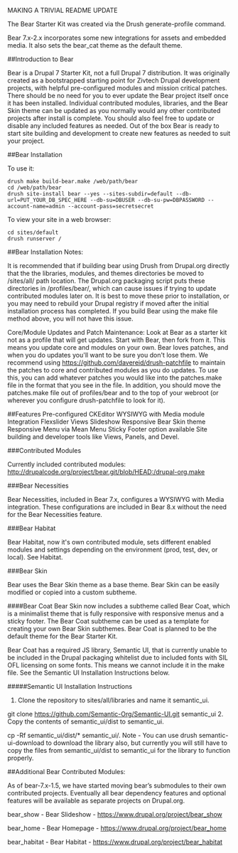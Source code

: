 MAKING A TRIVIAL README UPDATE

The Bear Starter Kit was created via the Drush generate-profile command.

Bear 7.x-2.x incorporates some new integrations for assets and embedded media. It also sets the bear_cat theme as the default theme.

##Introduction to Bear

Bear is a Drupal 7 Starter Kit, not a full Drupal 7 distribution. It was originally created as a bootstrapped starting point for Zivtech Drupal development projects, with helpful pre-configured modules and mission critical patches. There should be no need for you to ever update the Bear project itself once it has been installed. Individual contributed modules, libraries, and the Bear Skin theme can be updated as you normally would any other contributed projects after install is complete. You should also feel free to update or disable any included features as needed. Out of the box Bear is ready to start site building and development to create new features as needed to suit your project.

##Bear Installation

To use it:

    drush make build-bear.make /web/path/bear
    cd /web/path/bear
    drush site-install bear --yes --sites-subdir=default --db-url=PUT_YOUR_DB_SPEC_HERE --db-su=DBUSER --db-su-pw=DBPASSWORD --account-name=admin --account-pass=secretsecret

To view your site in a web browser:

    cd sites/default
    drush runserver /

##Bear Installation Notes:

It is recommended that if building bear using Drush from Drupal.org directly that the the libraries, modules, and themes directories be moved to /sites/all/ path location. The Drupal.org packaging script puts these directories in /profiles/bear/, which can cause issues if trying to update contributed modules later on. It is best to move these prior to installation, or you may need to rebuild your Drupal registry if moved after the initial installation process has completed. If you build Bear using the make file method above, you will not have this issue.

Core/Module Updates and Patch Maintenance:
Look at Bear as a starter kit not as a profile that will get updates. Start with Bear, then fork from it. This means you update core and modules on your own. Bear loves patches, and when you do updates you'll want to be sure you don't lose them. We recommend using https://github.com/davereid/drush-patchfile to maintain the patches to core and contributed modules as you do updates. To use this, you can add whatever patches you would like into the patches.make file in the format that you see in the file. In addition, you should move the patches.make file out of profiles/bear and to the top of your webroot (or wherever you configure drush-patchfile to look for it).

##Features
Pre-configured CKEditor WYSIWYG with Media module Integration
Flexslider Views Slideshow
Responsive Bear Skin theme
Responsive Menu via Mean Menu
Sticky Footer option available
Site building and developer tools like Views, Panels, and Devel.

###Contributed Modules

Currently included contributed modules: http://drupalcode.org/project/bear.git/blob/HEAD:/drupal-org.make

###Bear Necessities

Bear Necessities, included in Bear 7.x, configures a WYSIWYG with Media integration. These configurations are included in Bear 8.x without the need for the Bear Necessities feature.

###Bear Habitat

Bear Habitat, now it's own contributed module, sets different enabled modules and settings depending on the environment (prod, test, dev, or local). See Habitat.

###Bear Skin

Bear uses the Bear Skin theme as a base theme. Bear Skin can be easily modified or copied into a custom subtheme.

####Bear Coat
Bear Skin now includes a subtheme called Bear Coat, which is a minimalist theme that is fully responsive with responsive menus and a sticky footer. The Bear Coat subtheme can be used as a template for creating your own Bear Skin subthemes. Bear Coat is planned to be the default theme for the Bear Starter Kit.

Bear Coat has a required JS library, Semantic UI, that is currently unable to be included in the Drupal packaging whitelist due to included fonts with SIL OFL licensing on some fonts. This means we cannot include it in the make file. See the Semantic UI Installation Instructions below.

#####Semantic UI Installation Instructions
1. Clone the repository to sites/all/libraries and name it semantic_ui.

git clone https://github.com/Semantic-Org/Semantic-UI.git semantic_ui
2. Copy the contents of semantic_ui/dist to semantic_ui.

cp -Rf semantic_ui/dist/* semantic_ui/.
Note - You can use drush semantic-ui-download to download the library also, but currently you will still have to copy the files from semantic_ui/dist to semantic_ui for the library to function properly.

##Additional Bear Contributed Modules:

As of bear-7.x-1.5, we have started moving bear’s submodules to their own contributed projects. Eventually all bear dependency features and optional features will be available as separate projects on Drupal.org.

bear_show - Bear Slideshow - https://www.drupal.org/project/bear_show

bear_home - Bear Homepage - https://www.drupal.org/project/bear_home

bear_habitat - Bear Habitat - https://www.drupal.org/project/bear_habitat
